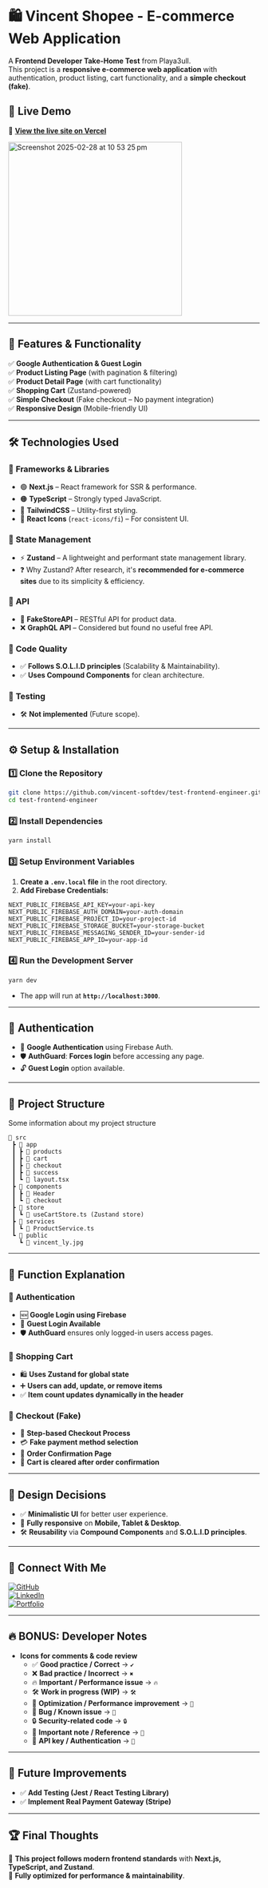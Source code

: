 # 🛍️ Vincent Shopee - E-commerce Web Application

A **Frontend Developer Take-Home Test** from Playa3ull.  
This project is a **responsive e-commerce web application** with authentication, product listing, cart functionality, and a **simple checkout (fake)**.

## 🚀 **Live Demo**
🔗 **[View the live site on Vercel](https://test-frontend-engineer-lemon.vercel.app/)**  

<img width="348" alt="Screenshot 2025-02-28 at 10 53 25 pm" src="https://github.com/user-attachments/assets/e32bd431-f390-4289-a87e-b4cafed612fd" />

---

## 📌 **Features & Functionality**
✅ **Google Authentication & Guest Login**  
✅ **Product Listing Page** (with pagination & filtering)  
✅ **Product Detail Page** (with cart functionality)  
✅ **Shopping Cart** (Zustand-powered)  
✅ **Simple Checkout** (Fake checkout – No payment integration)  
✅ **Responsive Design** (Mobile-friendly UI)  

---

## 🛠️ **Technologies Used**
### 🔹 **Frameworks & Libraries**
- 🟢 **Next.js** – React framework for SSR & performance.
- 🟠 **TypeScript** – Strongly typed JavaScript.
- 🔵 **TailwindCSS** – Utility-first styling.
- 🎨 **React Icons** (`react-icons/fi`) – For consistent UI.

### 🔹 **State Management**
- ⚡ **Zustand** – A lightweight and performant state management library.
- ❓ Why Zustand? After research, it's **recommended for e-commerce sites** due to its simplicity & efficiency.

### 🔹 **API**
- 🔗 **FakeStoreAPI** – RESTful API for product data.
- ❌ **GraphQL API** – Considered but found no useful free API.

### 🔹 **Code Quality**
- ✅ **Follows S.O.L.I.D principles** (Scalability & Maintainability).
- ✅ **Uses Compound Components** for clean architecture.

### 🔹 **Testing**
- 🛠️ **Not implemented** (Future scope).

---

## ⚙️ **Setup & Installation**
### 1️⃣ **Clone the Repository**
```sh
git clone https://github.com/vincent-softdev/test-frontend-engineer.git
cd test-frontend-engineer
```

### 2️⃣ **Install Dependencies**
```sh
yarn install
```

### 3️⃣ **Setup Environment Variables**
1. **Create a `.env.local` file** in the root directory.
2. **Add Firebase Credentials:**
```env
NEXT_PUBLIC_FIREBASE_API_KEY=your-api-key
NEXT_PUBLIC_FIREBASE_AUTH_DOMAIN=your-auth-domain
NEXT_PUBLIC_FIREBASE_PROJECT_ID=your-project-id
NEXT_PUBLIC_FIREBASE_STORAGE_BUCKET=your-storage-bucket
NEXT_PUBLIC_FIREBASE_MESSAGING_SENDER_ID=your-sender-id
NEXT_PUBLIC_FIREBASE_APP_ID=your-app-id
```

### 4️⃣ **Run the Development Server**
```sh
yarn dev
```
- The app will run at **`http://localhost:3000`**.

---

## 🔐 **Authentication**
- 🔑 **Google Authentication** using Firebase Auth.
- 🛡 **AuthGuard**: **Forces login** before accessing any page.
- 🔓 **Guest Login** option available.

---

## 📖 **Project Structure**
Some information about my project structure
```
📂 src
 ┣ 📂 app
 ┃ ┣ 📂 products
 ┃ ┣ 📂 cart
 ┃ ┣ 📂 checkout
 ┃ ┣ 📂 success
 ┃ ┗ 📜 layout.tsx
 ┣ 📂 components
 ┃ ┣ 📂 Header
 ┃ ┗ 📂 checkout
 ┣ 📂 store
 ┃ ┗ 📜 useCartStore.ts (Zustand store)
 ┣ 📂 services
 ┃ ┗ 📜 ProductService.ts
 ┗ 📂 public
   ┗ 📜 vincent_ly.jpg
```

---

## 📜 **Function Explanation**
### 🔹 **Authentication**
- 🆕 **Google Login using Firebase**
- 🚀 **Guest Login Available**
- 🛡 **AuthGuard** ensures only logged-in users access pages.

### 🔹 **Shopping Cart**
- 🛍 **Uses Zustand for global state**
- ➕ **Users can add, update, or remove items**
- ✅ **Item count updates dynamically in the header**

### 🔹 **Checkout (Fake)**
- 🛒 **Step-based Checkout Process**
- 💳 **Fake payment method selection**
- 🎉 **Order Confirmation Page**
- 🧹 **Cart is cleared after order confirmation**

---

## 🎨 **Design Decisions**
- ✅ **Minimalistic UI** for better user experience.
- 📱 **Fully responsive** on **Mobile, Tablet & Desktop**.
- 🛠 **Reusability** via **Compound Components** and **S.O.L.I.D principles**.

---

## 🔗 **Connect With Me**
[![GitHub](https://img.shields.io/badge/-GitHub-333?style=for-the-badge&logo=github&logoColor=white)](https://github.com/vincent-softdev)  
[![LinkedIn](https://img.shields.io/badge/-LinkedIn-blue?style=for-the-badge&logo=linkedin)](https://www.linkedin.com/in/the-vinh-ly/)  
[![Portfolio](https://img.shields.io/badge/-Portfolio-black?style=for-the-badge&logo=vercel)](https://vincently.dev)  

---

## 🔥 **BONUS: Developer Notes**
- **Icons for comments & code review**
  - ✅ **Good practice / Correct** → `✔`
  - ❌ **Bad practice / Incorrect** → `✖`
  - 🔥 **Important / Performance issue** → `🔥`
  - 🛠 **Work in progress (WIP)** → `🛠`
  - 🚀 **Optimization / Performance improvement** → `🚀`
  - 🐞 **Bug / Known issue** → `🐞`
  - 🔒 **Security-related code** → `🔒`
  - 📌 **Important note / Reference** → `📌`
  - 🔑 **API key / Authentication** → `🔑`

---

## 📢 **Future Improvements**
- ✅ **Add Testing (Jest / React Testing Library)**
- ✅ **Implement Real Payment Gateway (Stripe)**

---

## 🏆 **Final Thoughts**
🎯 **This project follows modern frontend standards** with **Next.js, TypeScript, and Zustand**.  
🎯 **Fully optimized for performance & maintainability**.  

